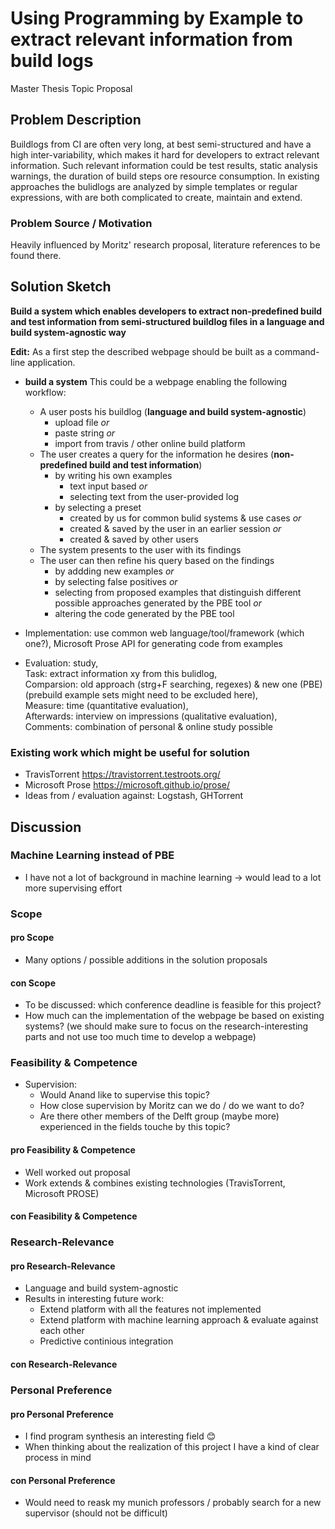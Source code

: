 # Using Programming by Example to extract relevant information from build logs

Master Thesis Topic Proposal

## Problem Description

Buildlogs from CI are often very long, at best semi-structured and have a high inter-variability, which makes it hard for developers to extract relevant information. Such relevant information could be test results, static analysis warnings, the duration of build steps ore resource consumption.
In existing approaches the bulidlogs are analyzed by simple templates or regular expressions, with are both complicated to create, maintain and extend.

### Problem Source / Motivation

Heavily influenced by Moritz' research proposal, literature references to be found there.

## Solution Sketch

**Build a system which enables developers to extract non-predefined build and test information from semi-structured buildlog files in a language and build system-agnostic way**

**Edit:** As a first step the described webpage should be built as a command-line application.

+ **build a system** This could be a webpage enabling the following workflow:
  + A user posts his buildlog  (**language and build system-agnostic**)
    + upload file *or*
    + paste string *or*
    + import from travis / other online build platform
  + The user creates a query for the information he desires (**non-predefined build and test information**)
    + by writing his own examples
      + text input based *or*
      + selecting text from the user-provided log
    + by selecting a preset
      + created by us for common bulid systems & use cases *or*
      + created & saved by the user in an earlier session *or*
      + created & saved by other users
  + The system presents to the user with its findings
  + The user can then refine his query based on the findings
    + by addding new examples *or*
    + by selecting false positives *or*
    + selecting from proposed examples that distinguish different possible approaches generated by the PBE tool *or*
    + altering the code generated by the PBE tool

+ Implementation: use common web language/tool/framework (which one?), Microsoft Prose API for generating code from examples

+ Evaluation: study,  
Task: extract information xy from this bulidlog,  
Comparsion: old approach (strg+F searching, regexes) & new one (PBE) (prebuild example sets might need to be excluded here),  
Measure: time (quantitative evaluation),  
Afterwards: interview on impressions (qualitative evaluation),  
Comments: combination of personal & online study possible

### Existing work which might be useful for solution

+ TravisTorrent https://travistorrent.testroots.org/
+ Microsoft Prose https://microsoft.github.io/prose/
+ Ideas from / evaluation against: Logstash, GHTorrent

## Discussion

### Machine Learning instead of PBE

+ I have not a lot of background in machine learning → would lead to a lot more supervising effort

### Scope

#### pro Scope

+ Many options / possible additions in the solution proposals

#### con Scope

+ To be discussed: which conference deadline is feasible for this project?
+ How much can the implementation of the webpage be based on existing systems? (we should make sure to focus on the research-interesting parts and not use too much time to develop a webpage)

### Feasibility & Competence

+ Supervision:
  + Would Anand like to supervise this topic?
  + How close supervision by Moritz can we do / do we want to do?
  + Are there other members of the Delft group (maybe more) experienced in the fields touche by this topic?

#### pro Feasibility & Competence

+ Well worked out proposal
+ Work extends & combines existing technologies (TravisTorrent, Microsoft PROSE)

#### con Feasibility & Competence

### Research-Relevance

#### pro Research-Relevance

+ Language and build system-agnostic
+ Results in interesting future work:
  + Extend platform with all the features not implemented
  + Extend platform with machine learning approach & evaluate against each other
  + Predictive continious integration

#### con Research-Relevance

### Personal Preference

#### pro Personal Preference

+ I find program synthesis an interesting field 😊
+ When thinking about the realization of this project I have a kind of clear process in mind

#### con Personal Preference

+ Would need to reask my munich professors / probably search for a new supervisor (should not be difficult)
